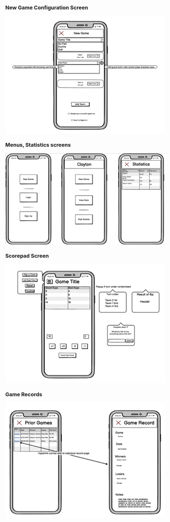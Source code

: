 ### New Game Configuration Screen
 ![New Game](/images/newGame.png)
### Menus, Statistics screens
![Menus](/images/menus-stats.png)
### Scorepad Screen
![Scorepad](/images/scorepad.png)
### Game Records
![Previous Games Views](/images/gameRecords.png)